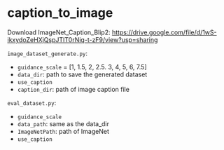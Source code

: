# caption_to_image

Download ImageNet_Caption_Blip2: https://drive.google.com/file/d/1wS-ikxydoZeHXjQspJTIT0rNiq-t-zF9/view?usp=sharing

`image_dataset_generate.py`:
- `guidance_scale` = [1, 1.5, 2, 2.5. 3, 4, 5, 6, 7.5]
- `data_dir`:  path to save the generated dataset
- `use_caption`
- `caption_dir`: path of image caption file

`eval_dataset.py`:
- `guidance_scale`
- `data_path`: same as the data_dir
- `ImageNetPath`: path of ImageNet
- `use_caption`
